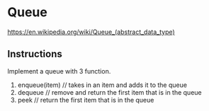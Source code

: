 # Queue

https://en.wikipedia.org/wiki/Queue_(abstract_data_type)

## Instructions

Implement a queue with 3 function.

1. enqueue(item) // takes in an item and adds it to the queue
2. dequeue // remove and return the first item that is in the queue
3. peek // return the first item that is in the queue
